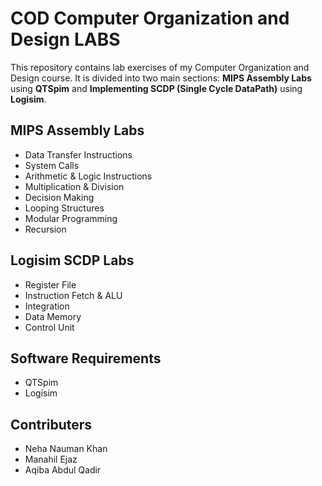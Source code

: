 # COD Computer Organization and Design LABS

This repository contains lab exercises of my Computer Organization and Design course. It is divided into two main sections: **MIPS Assembly Labs** using **QTSpim** and **Implementing SCDP (Single Cycle DataPath)** using **Logisim**.

## MIPS Assembly Labs
* Data Transfer Instructions
* System Calls
* Arithmetic & Logic Instructions
* Multiplication & Division
* Decision Making
* Looping Structures
* Modular Programming
* Recursion

## Logisim SCDP Labs
* Register File
* Instruction Fetch & ALU
* Integration
* Data Memory
* Control Unit

## Software Requirements
* QTSpim
* Logisim

## Contributers
* Neha Nauman Khan 
* Manahil Ejaz
* Aqiba Abdul Qadir 
